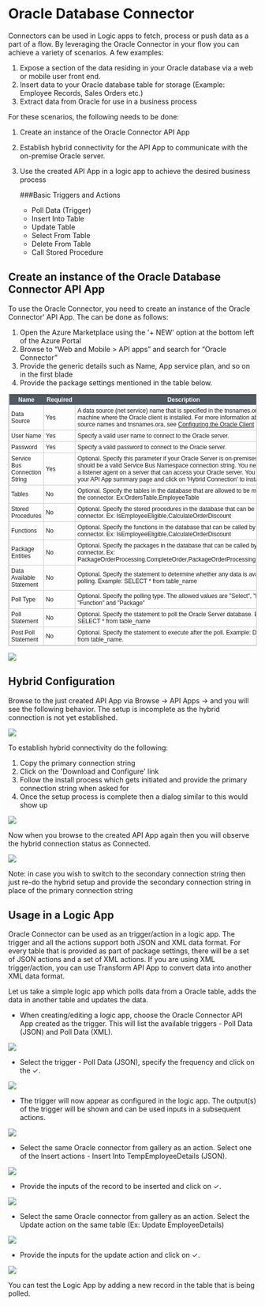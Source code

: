 <properties 
   pageTitle="Oracle Connector" 
   description="How to use the Oracle Connector" 
   services="app-service\logic" 
   documentationCenter=".net,nodejs,java" 
   authors="anuragdalmia" 
   manager="dwrede" 
   editor=""/>

<tags
   ms.service="app-service-logic"
   ms.devlang="multiple"
   ms.topic="article"
   ms.tgt_pltfrm="na"
   ms.workload="integration" 
   ms.date="03/20/2015"
   ms.author="sutalasi"/>


# Oracle Database Connector #

Connectors can be used in Logic apps to fetch, process or push data as a part of a flow. By leveraging the Oracle Connector in your flow you can achieve a variety of scenarios. A few examples:  

1.	Expose a section of the data residing in your Oracle database via a web or mobile user front end.
2.	Insert data to your Oracle database table for storage (Example: Employee Records, Sales Orders etc.)
3.	Extract data from Oracle for use in a business process

For these scenarios, the following needs to be done: 

1. Create an instance of the Oracle Connector API App
2. Establish hybrid connectivity for the API App to communicate with the on-premise Oracle server.
3. Use the created API App in a logic app to achieve the desired business process

	###Basic Triggers and Actions
		
    - Poll Data (Trigger) 
    - Insert Into Table
    - Update Table
    - Select From Table
    - Delete From Table
    - Call Stored Procedure

## Create an instance of the Oracle Database Connector API App ##

To use the Oracle Connector, you need to create an instance of the Oracle Connector' API App. The can be done as follows:

1. Open the Azure Marketplace using the '+ NEW' option at the bottom left of the Azure Portal
2. Browse to “Web and Mobile > API apps” and search for “Oracle Connector”
3. Provide the generic details such as Name, App service plan, and so on in the first blade
4. Provide the package settings mentioned in the table below.

<style type="text/css">
	table.tableizer-table {
	border: 1px solid #CCC; font-family: Arial, Helvetica, sans-serif;
	font-size: 12px;
} 
.tableizer-table td {
	padding: 4px;
	margin: 3px;
	border: 1px solid #ccc;
}
.tableizer-table th {
	background-color: #525B64; 
	color: #FFF;
	font-weight: bold;
}
</style><table class="tableizer-table">
<tr class="tableizer-firstrow"><th>Name</th><th>Required</th><th>Description</th></tr>
 <tr><td>Data Source</td><td>Yes</td><td>A data source (net service) name that is specified in the tnsnames.ora file on the machine where the Oracle client is installed. For more information about data source names and tnsnames.ora, see <a href=\"https://msdn.microsoft.com/en-us/library/dd787872.aspx\" target=\"_blank\">Configuring the Oracle Client</a></td></tr>
 <tr><td>User Name</td><td>Yes</td><td>Specify a valid user name to connect to the Oracle server.</td></tr>
 <tr><td>Password</td><td>Yes</td><td>Specify a valid password to connect to the Oracle server.</td></tr>
 <tr><td>Service Bus Connection String</td><td>Yes</td><td>Optional. Specify this parameter if your Oracle Server is on-premises. This should be a valid Service Bus Namespace connection string. You need to install a listener agent on a server that can access your Oracle server. You can go to your API App summary page and click on 'Hybrid Connection' to install the agent.</td></tr>
 <tr><td>Tables</td><td>No</td><td>Optional. Specify the tables in the database that are allowed to be modified by the connector. Ex:OrdersTable,EmployeeTable</td></tr>
 <tr><td>Stored Procedures</td><td>No</td><td>Optional. Specify the stored procedures in the database that can be called by the connector. Ex: IsEmployeeEligible,CalculateOrderDiscount</td></tr>
 <tr><td>Functions</td><td>No</td><td>Optional. Specify the functions in the database that can be called by the connector. Ex: IsEmployeeEligible,CalculateOrderDiscount</td></tr>
 <tr><td>Package Entities</td><td>No</td><td>Optional. Specify the packages in the database that can be called by the connector. Ex: PackageOrderProcessing.CompleteOrder,PackageOrderProcessing.GenerateBill</td></tr>
 <tr><td>Data Available Statement</td><td>No</td><td>Optional. Specify the statement to determine whether any data is available for polling. Example: SELECT * from table_name</td></tr>
 <tr><td>Poll Type</td><td>No</td><td>Optional. Specify the polling type. The allowed values are "Select", "Procedure", "Function" and "Package"</td></tr>
 <tr><td>Poll Statement</td><td>No</td><td>Optional. Specify the statement to poll the Oracle Server database. Example: SELECT * from table_name</td></tr>
 <tr><td>Post Poll Statement</td><td>No</td><td>Optional. Specify the statement to execute after the poll. Example: DELETE * from table_name.</td></tr>
</table>



 ![][1]  

## Hybrid Configuration ##

Browse to the just created API App via Browse -> API Apps -> <Name of the API App just created> and you will see the following behavior. The setup is incomplete as the hybrid connection is not yet established.

![][2] 

To establish hybrid connectivity do the following:

1. Copy the primary connection string
2. Click on the 'Download and Configure' link
3. Follow the install process which gets initiated and provide the primary connection string when asked for
4. Once the setup process is complete then a dialog similar to this would show up

![][3] 

Now when you browse to the created API App again then you will observe the hybrid connection status as Connected. 

![][4] 

Note: in case you wish to switch to the secondary connection string then just re-do the hybrid setup and provide the secondary connection string in place of the primary connection string  

## Usage in a Logic App ##

Oracle Connector can be used as an trigger/action in a logic app. The trigger and all the actions support both JSON and XML data format. For every table that is provided as part of package settings, there will be a set of JSON actions and a set of XML actions. If you are using XML trigger/action, you can use Transform API App to convert data into another XML data format. 

Let us take a simple logic app which polls data from a Oracle table, adds the data in another table and updates the data.



-  When creating/editing a logic app, choose the Oracle Connector API App created as the trigger. This will list the available triggers - Poll Data (JSON) and Poll Data (XML).

 ![][5] 


- Select the trigger - Poll Data (JSON), specify the frequency and click on the ✓.

![][6] 



- The trigger will now appear as configured in the logic app. The output(s) of the trigger will be shown and can be used inputs in a subsequent actions. 

![][7] 


- Select the same Oracle connector from gallery as an action. Select one of the Insert actions - Insert Into TempEmployeeDetails (JSON).

![][8] 



- Provide the inputs of the record to be inserted and click on ✓. 

![][9] 



- Select the same Oracle connector from gallery as an action. Select the Update action on the same table (Ex: Update EmployeeDetails)

![][11] 



- Provide the inputs for the update action and click on ✓. 

![][12] 

You can test the Logic App by adding a new record in the table that is being polled.

<!--Image references-->
[1]: ./media/app-service-logic-connector-oracle/Create.jpg
[2]: ./media/app-service-logic-connector-oracle/BrowseSetupIncomplete.jpg
[3]: ./media/app-service-logic-connector-oracle/HybridSetup.jpg
[4]: ./media/app-service-logic-connector-oracle/BrowseSetupComplete.jpg
[5]: ./media/app-service-logic-connector-oracle/LogicApp1.jpg
[6]: ./media/app-service-logic-connector-oracle/LogicApp2.jpg
[7]: ./media/app-service-logic-connector-oracle/LogicApp3.jpg
[8]: ./media/app-service-logic-connector-oracle/LogicApp4.jpg
[9]: ./media/app-service-logic-connector-oracle/LogicApp5.jpg
[10]: ./media/app-service-logic-connector-oracle/LogicApp6.jpg
[11]: ./media/app-service-logic-connector-oracle/LogicApp7.jpg
[12]: ./media/app-service-logic-connector-oracle/LogicApp8.jpg


